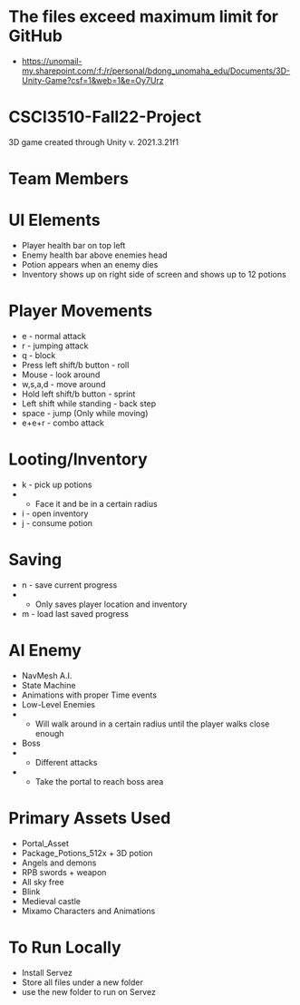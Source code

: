 # The files exceed maximum limit for GitHub
* https://unomail-my.sharepoint.com/:f:/r/personal/bdong_unomaha_edu/Documents/3D-Unity-Game?csf=1&web=1&e=Oy7Urz

# CSCI3510-Fall22-Project
3D game created through Unity v. 2021.3.21f1
# Team Members

# UI Elements
* Player health bar on top left
* Enemy health bar above enemies head
* Potion appears when an enemy dies
* Inventory shows up on right side of screen and shows up to 12 potions

# Player Movements
* e - normal attack
* r - jumping attack
* q - block
* Press left shift/b button - roll
* Mouse - look around
* w,s,a,d - move around
* Hold left shift/b button - sprint
* Left shift while standing - back step
* space - jump (Only while moving)
* e+e+r - combo attack

# Looting/Inventory
* k - pick up potions
* * Face it and be in a certain radius
* i - open inventory
* j - consume potion

# Saving
* n - save current progress
* * Only saves player location and inventory
* m - load last saved progress

# AI Enemy
* NavMesh A.I.
* State Machine
* Animations with proper Time events
* Low-Level Enemies
* * Will walk around in a certain radius until the player walks close enough
* Boss
* * Different attacks
* * Take the portal to reach boss area

# Primary Assets Used
* Portal_Asset
* Package_Potions_512x + 3D potion
* Angels and demons
* RPB swords + weapon
* All sky free
* Blink
* Medieval castle
* Mixamo Characters and Animations

# To Run Locally
* Install Servez
* Store all files under a new folder
* use the new folder to run on Servez
